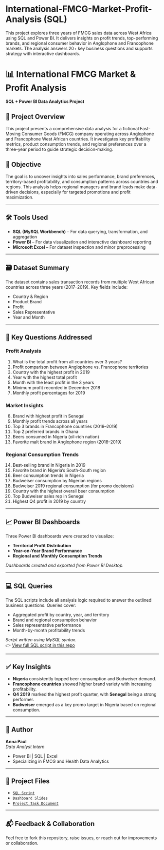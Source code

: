 # International-FMCG-Market-Profit-Analysis (SQL)
This project explores three years of FMCG sales data across West Africa using SQL and Power BI. It delivers insights on profit trends, top-performing brands, and regional consumer behavior in Anglophone and Francophone markets. The analysis answers 20+ key business questions and supports strategy with interactive dashboards.
# 📊 International FMCG Market & Profit Analysis  
**SQL + Power BI Data Analytics Project**

## 🧩 Project Overview  
This project presents a comprehensive data analysis for a fictional Fast-Moving Consumer Goods (FMCG) company operating across Anglophone and Francophone West African countries. It investigates key profitability metrics, product consumption trends, and regional preferences over a three-year period to guide strategic decision-making.

## 🎯 Objective  
The goal is to uncover insights into sales performance, brand preferences, territory-based profitability, and consumption patterns across countries and regions. This analysis helps regional managers and brand leads make data-driven decisions, especially for targeted promotions and profit maximization.

---

## 🛠 Tools Used  
- **SQL (MySQL Workbench)** – For data querying, transformation, and aggregation  
- **Power BI** – For data visualization and interactive dashboard reporting  
- **Microsoft Excel** – For dataset inspection and minor preprocessing

---

## 🗃 Dataset Summary  
The dataset contains sales transaction records from multiple West African countries across three years (2017–2019). Key fields include:  
- Country & Region  
- Product Brand  
- Profit  
- Sales Representative  
- Year and Month  

---

## 📌 Key Questions Addressed  
### Profit Analysis  
1. What is the total profit from all countries over 3 years?  
2. Profit comparison between Anglophone vs. Francophone territories  
3. Country with the highest profit in 2019  
4. Year with the highest total profit  
5. Month with the least profit in the 3 years  
6. Minimum profit recorded in December 2018  
7. Monthly profit percentages for 2019  

### Market Insights  
8. Brand with highest profit in Senegal  
9. Monthly profit trends across all years  
10. Top 3 brands in Francophone countries (2018–2019)  
11. Top 2 preferred brands in Ghana  
12. Beers consumed in Nigeria (oil-rich nation)  
13. Favorite malt brand in Anglophone region (2018–2019)  

### Regional Consumption Trends  
14. Best-selling brand in Nigeria in 2019  
15. Favorite brand in Nigeria’s South-South region  
16. Beer consumption trends in Nigeria  
17. Budweiser consumption by Nigerian regions  
18. Budweiser 2019 regional consumption (for promo decisions)  
19. Country with the highest overall beer consumption  
20. Top Budweiser sales rep in Senegal  
21. Highest Q4 profit in 2019 by country  

---

## 📈 Power BI Dashboards  
Three Power BI dashboards were created to visualize:  
- **Territorial Profit Distribution**  
- **Year-on-Year Brand Performance**  
- **Regional and Monthly Consumption Trends**

*Dashboards created and exported from Power BI Desktop.*

---

## 💻 SQL Queries  
The SQL scripts include all analysis logic required to answer the outlined business questions. Queries cover:  
- Aggregated profit by country, year, and territory  
- Brand and regional consumption behavior  
- Sales representative performance  
- Month-by-month profitability trends

*Script written using MySQL syntax.*  
👉 [View full SQL script in this repo](./PAUL%20ANNA%20SQL%20DAP%20PROJECT%20SCRIPT.sql)

---

## ✅ Key Insights  
- **Nigeria** consistently topped beer consumption and Budweiser demand.  
- **Francophone countries** showed higher brand variety with increasing profitability.  
- **Q4 2019** marked the highest profit quarter, with **Senegal** being a strong performer.  
- **Budweiser** emerged as a key promo target in Nigeria based on regional consumption.

---

## 👤 Author  
**Anna Paul**  
*Data Analyst Intern*  
- Power BI | SQL | Excel  
- Specializing in FMCG and Health Data Analytics

---

## 📂 Project Files  
- [`SQL Script`](./PAUL%20ANNA%20SQL%20DAP%20PROJECT%20SCRIPT.sql)  
- [`Dashboard Slides`](./PAUL%20ANNA%20SQL%20VISULAIZATION%20DAP%20PROJECT.pptx)  
- [`Project Task Document`](./sql-assessment-project%20(3).pdf)

---

## 📬 Feedback & Collaboration  
Feel free to fork this repository, raise issues, or reach out for improvements or collaboration.

